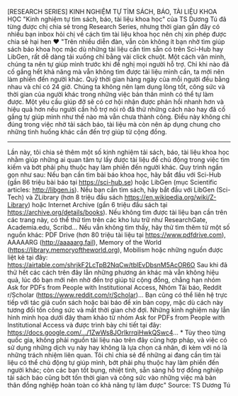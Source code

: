 [RESEARCH SERIES] KINH NGHIỆM TỰ TÌM SÁCH, BÁO, TÀI LIỆU KHOA HỌC 
"Kinh nghiệm tự tìm sách, báo, tài liệu khoa học" của TS Dương Tú đã từng được chị chia sẻ trong Research Series, nhưng thời gian gần đây có nhiều bạn inbox hỏi chị về cách tìm tài liệu khoa học nên chị xin phép được chia sẻ hại hen ❤ 
"Trên nhiều diễn đàn, vẫn còn không ít bạn nhờ tìm giúp sách báo khoa học mặc dù những tài liệu cần tìm sẵn có trên Sci-Hub hay LibGen, rất dễ dàng tải xuống chỉ bằng vài click chuột. Một cách văn minh, chúng ta nên tự giúp mình trước khi đề nghị mọi người hỗ trợ. Chỉ khi nào đã cố gắng hết khả năng mà vẫn không tìm được tài liệu mình cần, ta mới nên làm phiền đến người khác.
Quỹ thời gian hàng ngày của mỗi người đều bằng nhau và chỉ có 24 giờ. Chúng ta không nên lạm dụng lòng tốt, công sức và thời gian của người khác trong những việc bản thân mình có thể tự làm được.
Một yêu cầu giúp đỡ sẽ có cơ hội nhận được phản hồi nhanh hơn và hiệu quả hơn nếu người cần hỗ trợ nói rõ đã thử những cách nào hay đã cố gắng tự giúp mình như thế nào mà vẫn chưa thành công. Điều này không chỉ đúng trong việc nhờ tải sách báo, tài liệu mà còn nên áp dụng chung cho những tình huống khác cần đến trợ giúp từ cộng đồng.
***
Lần này, tôi chia sẻ thêm một số kinh nghiệm tải sách, báo, tài liệu khoa học nhằm giúp những ai quan tâm tự lấy được tài liệu để chủ động trong việc tìm kiếm và bớt phải phụ thuộc hay làm phiền đến người khác.
Quy trình ngắn gọn như sau:
Nếu bạn cần tìm bài báo khoa học, hãy bắt đầu với Sci-Hub (gần 86 triệu bài báo tại https://sci-hub.se) hoặc LibGen (mục Scientific articles: http://libgen.is).
Nếu bạn cần tìm sách, hãy bắt đầu với LibGen (Sci-Tech) và ZLibrary (hơn 8 triệu đầu sách https://en.wikipedia.org/wiki/Z-Library) hoặc Internet Archive (gần 6 triệu đầu sách tại https://archive.org/details/books).
Nếu không tìm được tài liệu bạn cần trên các trang này, có thể thử tìm trên các kho lưu trữ như ResearchGate, Academia.edu, Scribd…
Nếu vẫn không tìm thấy, hãy thử tìm thêm từ một số nguồn khác: PDF Drive (hơn 80 triệu tài liệu tại https://www.pdfdrive.com), AAAAARG (http://aaaaarg.fail), Memory of the World (https://library.memoryoftheworld.org), Mobilism hoặc những nguồn được liệt kê tại đây: https://airtable.com/shrjkF2LcTpB2NqCw/tblEvDbsnM5AcOR6O
Sau khi đã thử hết các cách trên đây lẫn những phương án khác mà vẫn không hiệu quả, lúc đó bạn mới nên nhờ đến trợ giúp từ cộng đồng, chẳng hạn nhóm Ask for PDFs from People with Institutional Access, Nhóm Tải báo, Reddit r/Scholar (https://www.reddit.com/r/Scholar)...
Bạn cũng có thể liên hệ trực tiếp với tác giả cuốn sách hoặc bài báo để xin bản copy, mặc dù cách này tương đối tốn công sức và mất thời gian chờ đợi.
Những kinh nghiệm này lẫn hình minh họa dưới đây tham khảo từ nhóm Ask for PDFs from People with Institutional Access và được trình bày chi tiết tại đây: https://docs.google.com/.../1ZwWs8JOrlkrrqiHwkQSwc4...
*
Tùy theo từng quốc gia, không phải nguồn tài liệu nào trên đây cũng hợp pháp, và việc có sử dụng những dịch vụ này hay không là lựa chọn cá nhân, đi kèm với nó là những trách nhiệm liên quan. Tôi chỉ chia sẻ để những ai đang cần tìm tài liệu có thể chủ động tự giúp mình, bớt phải phụ thuộc hay làm phiền đến người khác; còn các bạn tốt bụng, nhiệt tình, sẵn sàng hỗ trợ đồng nghiệp tải sách báo cũng bớt tốn thời gian và công sức vào những việc mà bản thân đồng nghiệp hoàn toàn có khả năng tự làm được"
Source: TS Dương Tú
